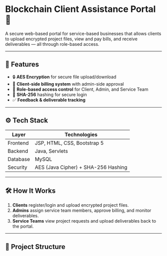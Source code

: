 # Blockchain Client Assistance Portal 🔐

A secure web-based portal for service-based businesses that allows clients to upload encrypted project files, view and pay bills, and receive deliverables — all through role-based access.

---

## 🚀 Features

- 🔒 **AES Encryption** for secure file upload/download
- 🧾 **Client-side billing system** with admin-side approval
- 👥 **Role-based access control** for Client, Admin, and Service Team
- 🧠 **SHA-256** hashing for secure login
- ✅ **Feedback & deliverable tracking**

---

## ⚙️ Tech Stack

| Layer       | Technologies                              |
|-------------|--------------------------------------------|
| Frontend    | JSP, HTML, CSS, Bootstrap 5                |
| Backend     | Java, Servlets                             |
| Database    | MySQL                                      |
| Security    | AES (Java Cipher) + SHA-256 Hashing        |

---

## 🛠️ How It Works

1. **Clients** register/login and upload encrypted project files.
2. **Admins** assign service team members, approve billing, and monitor deliverables.
3. **Service Teams** view project requests and upload deliverables back to the portal.

---

## 📂 Project Structure

